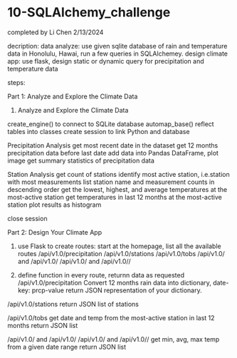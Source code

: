 # 10-SQLAlchemy_challenge

completed by Li Chen 2/13/2024

decription:
data analyze: use given sqlite database of rain and temperature data in Honolulu, Hawai, run a few queries in SQLAlchemey.
design climate app: use flask, design static or dynamic query for precipitation and temperature data

steps:

Part 1: Analyze and Explore the Climate Data
1) Analyze and Explore the Climate Data
   
create_engine() to connect to SQLite database
automap_base() reflect tables into classes
create session to link Python and database

Precipitation Analysis
  get most recent date in the dataset
  get 12 months precipitation data before last date
  add data into Pandas DataFrame, plot image
  get summary statistics of precipitation data

Station Analysis
  get count of stations
  identify most active station, i.e.station with most measurements
  list station name and measurement counts in descending order
  get the lowest, highest, and average temperatures at the most-active station
  get temperatures in last 12 months at the most-active station
  plot results as histogram
  
close session 

Part 2: Design Your Climate App
1) use Flask to create routes:
  start at the homepage, list all the available routes
   /api/v1.0/precipitation
   /api/v1.0/stations
   /api/v1.0/tobs
   /api/v1.0/<start> and /api/v1.0/<start>
   /api/v1.0/<start> and /api/v1.0/<start>/<end>

2) define function in every route, returnn data as requested
  /api/v1.0/precipitation
  Convert 12 months rain data into dictionary, date-key: prcp-value
  return JSON representation of your dictionary.

  /api/v1.0/stations
  return JSON list of stations

  /api/v1.0/tobs
  get date and temp from the most-active station in last 12 months
  return JSON list

  /api/v1.0/<start> and /api/v1.0/<start>
  /api/v1.0/<start> and /api/v1.0/<start>/<end>
  get min, avg, max temp from a given date range
  return JSON list

